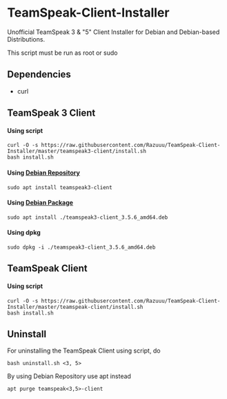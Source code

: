 # TeamSpeak-Client-Installer
Unofficial TeamSpeak 3 & "5" Client Installer
for Debian and Debian-based Distributions.  
  
This script must be run as root or sudo

## Dependencies
- curl

##  TeamSpeak 3 Client

#### Using script
```
curl -O -s https://raw.githubusercontent.com/Razuuu/TeamSpeak-Client-Installer/master/teamspeak3-client/install.sh
bash install.sh
```

#### Using [Debian Repository](https://deb.razuuu.de/debian)
```
sudo apt install teamspeak3-client
```

#### Using [Debian Package](https://github.com/Razuuu/TeamSpeak-Client-Installer/releases)
```
sudo apt install ./teamspeak3-client_3.5.6_amd64.deb
```

#### Using dpkg
```
sudo dpkg -i ./teamspeak3-client_3.5.6_amd64.deb
```
## TeamSpeak Client
#### Using script
```
curl -O -s https://raw.githubusercontent.com/Razuuu/TeamSpeak-Client-Installer/master/teamspeak-client/install.sh
bash install.sh
```

## Uninstall
For uninstalling the TeamSpeak Client using script, do
```
bash uninstall.sh <3, 5>
```
By using Debian Repository use apt instead
```
apt purge teamspeak<3,5>-client
```
